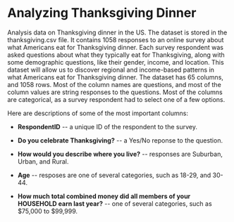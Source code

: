 # Analyzing Thanksgiving Dinner

Analysis data on Thanksgiving dinner in the US. The dataset is stored in the thanksgiving.csv file. 
It contains 1058 responses to an online survey about what Americans eat for Thanksgiving dinner. 
Each survey respondent was asked questions about what they typically eat for Thanksgiving, along with some demographic questions, like their gender, income, and location. 
This dataset will allow us to discover regional and income-based patterns in what Americans eat for Thanksgiving dinner.
The dataset has 65 columns, and 1058 rows. Most of the column names are questions, and most of the column values are string responses to the questions. 
Most of the columns are categorical, as a survey respondent had to select one of a few options.

Here are descriptions of some of the most important columns:

  * __RespondentID__ -- a unique ID of the respondent to the survey.

  * __Do you celebrate Thanksgiving?__ -- a Yes/No reponse to the question.

  * __How would you describe where you live?__ -- responses are Suburban, Urban, and Rural.

  * __Age__ -- resposes are one of several categories, such as 18-29, and 30-44.

  * __How much total combined money did all members of your HOUSEHOLD earn last year?__ -- one of several categories, such as $75,000 to $99,999.
